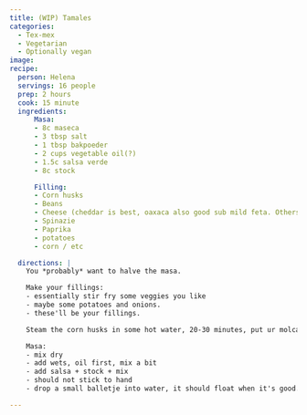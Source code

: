 ```yaml
---
title: (WIP) Tamales
categories:
  - Tex-mex
  - Vegetarian
  - Optionally vegan
image:
recipe:
  person: Helena
  servings: 16 people
  prep: 2 hours
  cook: 15 minute
  ingredients:
      Masa:
      - 8c maseca
      - 3 tbsp salt
      - 1 tbsp bakpoeder
      - 2 cups vegetable oil(?)
      - 1.5c salsa verde
      - 8c stock

      Filling:
      - Corn husks
      - Beans
      - Cheese (cheddar is best, oaxaca also good sub mild feta. Others are possible.)
      - Spinazie
      - Paprika
      - potatoes
      - corn / etc

  directions: |
    You *probably* want to halve the masa.

    Make your fillings:
    - essentially stir fry some veggies you like
    - maybe some potatoes and onions.
    - these'll be your fillings.

    Steam the corn husks in some hot water, 20-30 minutes, put ur molcajete or so on top to sink them

    Masa:
    - mix dry
    - add wets, oil first, mix a bit
    - add salsa + stock + mix
    - should not stick to hand
    - drop a small balletje into water, it should float when it's good.

---
```

